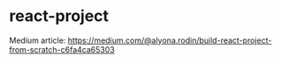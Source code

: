 # react-project
Medium article: https://medium.com/@alyona.rodin/build-react-project-from-scratch-c6fa4ca65303
